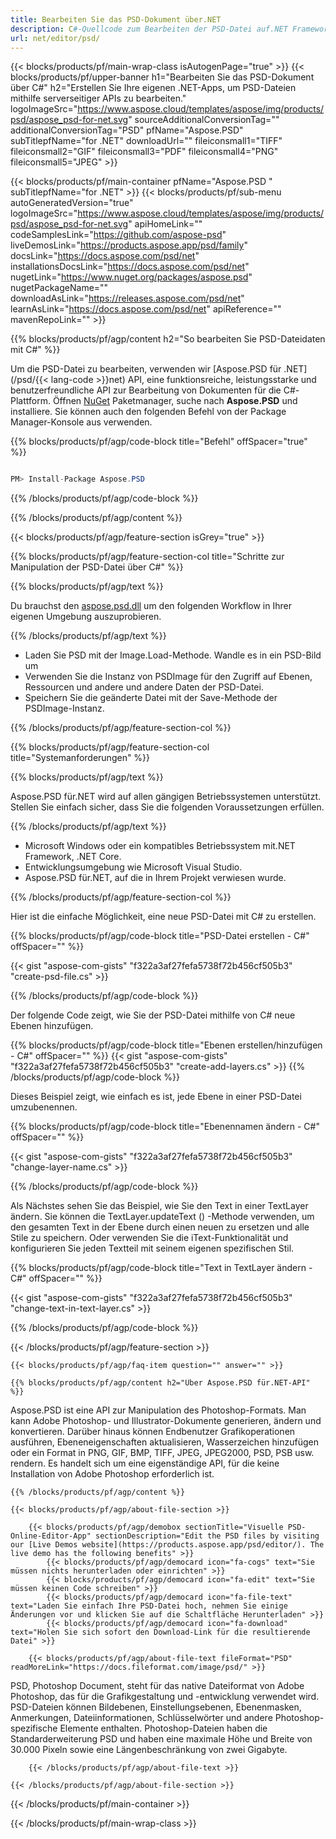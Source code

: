 ```yaml
---
title: Bearbeiten Sie das PSD-Dokument über.NET
description: C#-Quellcode zum Bearbeiten der PSD-Datei auf.NET Framework, .NET Core.
url: net/editor/psd/
---
```


{{< blocks/products/pf/main-wrap-class isAutogenPage="true" >}}
{{< blocks/products/pf/upper-banner h1="Bearbeiten Sie das PSD-Dokument über C#" h2="Erstellen Sie Ihre eigenen .NET-Apps, um PSD-Dateien mithilfe serverseitiger APIs zu bearbeiten." logoImageSrc="https://www.aspose.cloud/templates/aspose/img/products/psd/aspose_psd-for-net.svg" sourceAdditionalConversionTag="" additionalConversionTag="PSD" pfName="Aspose.PSD" subTitlepfName="for .NET" downloadUrl="" fileiconsmall1="TIFF" fileiconsmall2="GIF" fileiconsmall3="PDF" fileiconsmall4="PNG" fileiconsmall5="JPEG" >}}

{{< blocks/products/pf/main-container pfName="Aspose.PSD " subTitlepfName="for .NET" >}}
{{< blocks/products/pf/sub-menu autoGeneratedVersion="true" logoImageSrc="https://www.aspose.cloud/templates/aspose/img/products/psd/aspose_psd-for-net.svg" apiHomeLink="" codeSamplesLink="https://github.com/aspose-psd" liveDemosLink="https://products.aspose.app/psd/family" docsLink="https://docs.aspose.com/psd/net" installationsDocsLink="https://docs.aspose.com/psd/net" nugetLink="https://www.nuget.org/packages/aspose.psd" nugetPackageName="" downloadAsLink="https://releases.aspose.com/psd/net" learnAsLink="https://docs.aspose.com/psd/net" apiReference="" mavenRepoLink="" >}}

{{% blocks/products/pf/agp/content h2="So bearbeiten Sie PSD-Dateidaten mit C#" %}}

 Um die PSD-Datei zu bearbeiten, verwenden wir
 [Aspose.PSD für .NET](/psd/{{< lang-code >}}net) 
 API, eine funktionsreiche, leistungsstarke und benutzerfreundliche API zur Bearbeitung von Dokumenten für die C#-Plattform. Öffnen
 [NuGet](https://www.nuget.org/packages/aspose.psd) 
 Paketmanager, suche nach
 **Aspose.PSD** 
 und installiere. Sie können auch den folgenden Befehl von der Package Manager-Konsole aus verwenden.

{{% blocks/products/pf/agp/code-block title="Befehl" offSpacer="true" %}}

```cs

PM> Install-Package Aspose.PSD

```

{{% /blocks/products/pf/agp/code-block %}}

{{% /blocks/products/pf/agp/content %}}

{{< blocks/products/pf/agp/feature-section isGrey="true" >}}

{{% blocks/products/pf/agp/feature-section-col title="Schritte zur Manipulation der PSD-Datei über C#" %}}

{{% blocks/products/pf/agp/text %}}

 Du brauchst den
 [aspose.psd.dll](https://releases.aspose.com/psd/net) 
 um den folgenden Workflow in Ihrer eigenen Umgebung auszuprobieren.

{{% /blocks/products/pf/agp/text %}}

+ Laden Sie PSD mit der Image.Load-Methode. Wandle es in ein PSD-Bild um
+ Verwenden Sie die Instanz von PSDImage für den Zugriff auf Ebenen, Ressourcen und andere und andere Daten der PSD-Datei.
+ Speichern Sie die geänderte Datei mit der Save-Methode der PSDImage-Instanz.

{{% /blocks/products/pf/agp/feature-section-col %}}

{{% blocks/products/pf/agp/feature-section-col title="Systemanforderungen" %}}

{{% blocks/products/pf/agp/text %}}

 Aspose.PSD für.NET wird auf allen gängigen Betriebssystemen unterstützt. Stellen Sie einfach sicher, dass Sie die folgenden Voraussetzungen erfüllen.

{{% /blocks/products/pf/agp/text %}}

- Microsoft Windows oder ein kompatibles Betriebssystem mit.NET Framework, .NET Core.
- Entwicklungsumgebung wie Microsoft Visual Studio.
- Aspose.PSD für.NET, auf die in Ihrem Projekt verwiesen wurde.

{{% /blocks/products/pf/agp/feature-section-col %}}


Hier ist die einfache Möglichkeit, eine neue PSD-Datei mit C# zu erstellen.
<!-- CODE-BLOCK -->
{{% blocks/products/pf/agp/code-block title="PSD-Datei erstellen - C#" offSpacer="" %}}

{{< gist "aspose-com-gists" "f322a3af27fefa5738f72b456cf505b3" "create-psd-file.cs" >}}

{{% /blocks/products/pf/agp/code-block %}}


Der folgende Code zeigt, wie Sie der PSD-Datei mithilfe von C# neue Ebenen hinzufügen.
<!-- CODE-BLOCK -->
{{% blocks/products/pf/agp/code-block title="Ebenen erstellen/hinzufügen - C#" offSpacer="" %}}
{{< gist "aspose-com-gists" "f322a3af27fefa5738f72b456cf505b3" "create-add-layers.cs" >}}
{{% /blocks/products/pf/agp/code-block %}}


Dieses Beispiel zeigt, wie einfach es ist, jede Ebene in einer PSD-Datei umzubenennen.
<!-- CODE-BLOCK -->
{{% blocks/products/pf/agp/code-block title="Ebenennamen ändern - C#" offSpacer="" %}}

{{< gist "aspose-com-gists" "f322a3af27fefa5738f72b456cf505b3" "change-layer-name.cs" >}}

{{% /blocks/products/pf/agp/code-block %}}


Als Nächstes sehen Sie das Beispiel, wie Sie den Text in einer TextLayer ändern. Sie können die TextLayer.updateText () -Methode verwenden, um den gesamten Text in der Ebene durch einen neuen zu ersetzen und alle Stile zu speichern.
Oder verwenden Sie die iText-Funktionalität und konfigurieren Sie jeden Textteil mit seinem eigenen spezifischen Stil.
<!-- CODE-BLOCK -->
{{% blocks/products/pf/agp/code-block title="Text in TextLayer ändern - C#" offSpacer="" %}}

{{< gist "aspose-com-gists" "f322a3af27fefa5738f72b456cf505b3" "change-text-in-text-layer.cs" >}}

{{% /blocks/products/pf/agp/code-block %}}

{{< /blocks/products/pf/agp/feature-section >}}

    {{< blocks/products/pf/agp/faq-item question="" answer="" >}}
 

<!-- aboutfile Starts -->

    {{% blocks/products/pf/agp/content h2="Über Aspose.PSD für.NET-API" %}}

 Aspose.PSD ist eine API zur Manipulation des Photoshop-Formats. Man kann Adobe Photoshop- und Illustrator-Dokumente generieren, ändern und konvertieren. Darüber hinaus können Endbenutzer Grafikoperationen ausführen, Ebeneneigenschaften aktualisieren, Wasserzeichen hinzufügen oder ein Format in PNG, GIF, BMP, TIFF, JPEG, JPEG2000, PSD, PSB usw. rendern. Es handelt sich um eine eigenständige API, für die keine Installation von Adobe Photoshop erforderlich ist. 



    {{% /blocks/products/pf/agp/content %}}

    {{< blocks/products/pf/agp/about-file-section >}}

        {{< blocks/products/pf/agp/demobox sectionTitle="Visuelle PSD-Online-Editor-App" sectionDescription="Edit the PSD files by visiting our [Live Demos website](https://products.aspose.app/psd/editor/). The live demo has the following benefits" >}}
            {{< blocks/products/pf/agp/democard icon="fa-cogs" text="Sie müssen nichts herunterladen oder einrichten" >}}
            {{< blocks/products/pf/agp/democard icon="fa-edit" text="Sie müssen keinen Code schreiben" >}}
            {{< blocks/products/pf/agp/democard icon="fa-file-text" text="Laden Sie einfach Ihre PSD-Datei hoch, nehmen Sie einige Änderungen vor und klicken Sie auf die Schaltfläche Herunterladen" >}}
            {{< blocks/products/pf/agp/democard icon="fa-download" text="Holen Sie sich sofort den Download-Link für die resultierende Datei" >}}

        {{< blocks/products/pf/agp/about-file-text fileFormat="PSD" readMoreLink="https://docs.fileformat.com/image/psd/" >}}
PSD, Photoshop Document, steht für das native Dateiformat von Adobe Photoshop, das für die Grafikgestaltung und -entwicklung verwendet wird. PSD-Dateien können Bildebenen, Einstellungsebenen, Ebenenmasken, Anmerkungen, Dateiinformationen, Schlüsselwörter und andere Photoshop-spezifische Elemente enthalten. Photoshop-Dateien haben die Standarderweiterung PSD und haben eine maximale Höhe und Breite von 30.000 Pixeln sowie eine Längenbeschränkung von zwei Gigabyte.

        {{< /blocks/products/pf/agp/about-file-text >}}

    {{< /blocks/products/pf/agp/about-file-section >}}

<!-- aboutfile Ends -->

{{< /blocks/products/pf/main-container >}}
    
{{< /blocks/products/pf/main-wrap-class >}}
